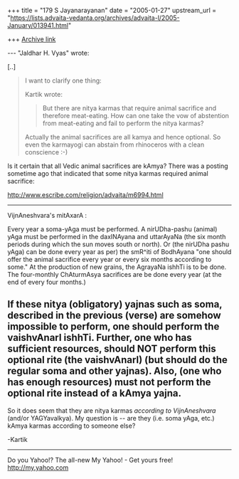 +++
title = "179 S Jayanarayanan"
date = "2005-01-27"
upstream_url = "https://lists.advaita-vedanta.org/archives/advaita-l/2005-January/013941.html"

+++
[Archive link](https://lists.advaita-vedanta.org/archives/advaita-l/2005-January/013941.html)

--- "Jaldhar H. Vyas" <jaldhar at braincells.com> wrote:

[..]

> I want to clarify one thing:
> 
> Kartik wrote:
> 
> > But there are nitya karmas that require animal sacrifice and
> therefore
> > meat-eating. How can one take the vow of abstention from
> meat-eating
> > and fail to perform the nitya karmas?
> 
> Actually the animal sacrifices are all kamya and hence optional.  So
> even
> the karmayogi can abstain from rhinoceros with a clean conscience :-)
> 

Is it certain that all Vedic animal sacrifices are kAmya? There was a
posting sometime ago that indicated that some nitya karmas required
animal sacrifice:

http://www.escribe.com/religion/advaita/m6994.html

---
 VijnAneshvara's mitAxarA :

Every year a soma-yAga must be performed. A nirUDha-pashu (animal) yAga
  must be performed in the daxINAyana and uttarAyaNa (the six month
periods
  during  which the sun moves south or north). Or (the nirUDha pashu
yAga)
  can be done every year as per) the smR^iti of BodhAyana "one should
offer
  the animal sacrifice every year or every six months according to
some."
  At the production of new grains, the AgrayaNa ishhTi is to be done.
  The four-monthly ChAturmAsya sacrifices are be done every year (at
the
  end of every four months.)

  If these nitya (obligatory) yajnas such as soma, described in the
  previous  (verse) are somehow impossible to perform, one should
perform
  the vaishvAnarI  ishhTi. Further, one who has sufficient resources,
  should NOT perform this  optional rite  (the vaishvAnarI) (but should
  do the regular soma and other  yajnas).  Also, (one who has enough
  resources) must not perform the optional  rite instead of a kAmya
yajna.
---

So it does seem that they are nitya karmas *according to VijnAneshvara*
(and/or YAGYavalkya). My question is -- are they (i.e. soma yAga, etc.)
kAmya karmas according to someone else?

-Kartik



__________________________________ 
Do you Yahoo!? 
The all-new My Yahoo! - Get yours free! 
http://my.yahoo.com 




